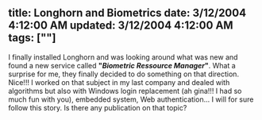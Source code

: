 title: Longhorn and Biometrics
date: 3/12/2004 4:12:00 AM
updated: 3/12/2004 4:12:00 AM
tags: [""]
---
I finally installed Longhorn and was looking around what was new and found a new service called <B>"<I>Biometric Ressource Manager</I>"</B>. What a surprise for me, they finally decided to do something on that direction. Nice!!! I worked on that subject in my last company and dealed with algorithms but also with Windows login replacement (ah gina!!! I had so much fun with you), embedded system, Web authentication... I will for sure follow this story. Is there any publication on that topic?
